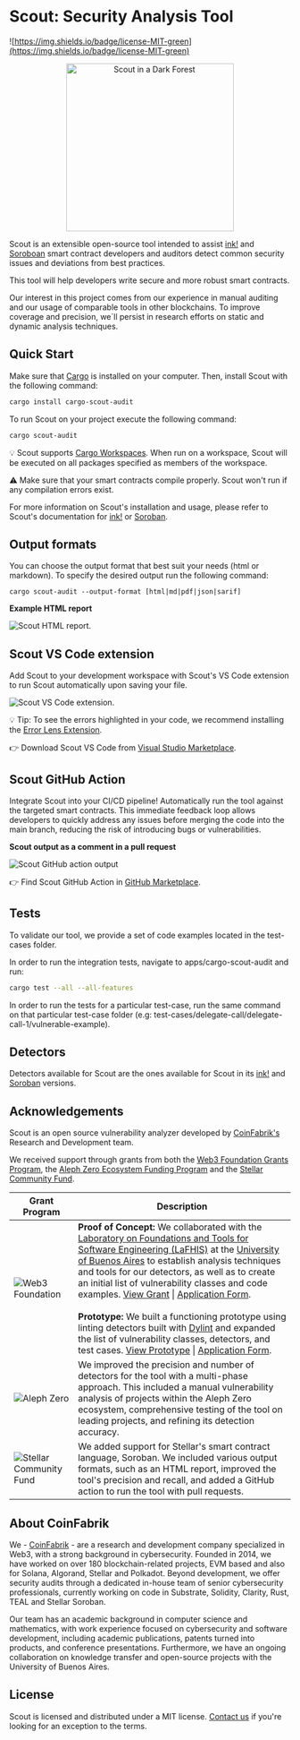 # Scout: Security Analysis Tool

![https://img.shields.io/badge/license-MIT-green](https://img.shields.io/badge/license-MIT-green)

<p align="center">
  <img src="https://raw.githubusercontent.com/CoinFabrik/scout/c1eb3073f85b051dc9ce2fa0ab1ebab4bde0914e/assets/scout.png" alt="Scout in a Dark Forest" width="300" center  />
</p>

Scout is an extensible open-source tool intended to assist [ink!](https://use.ink/smart-contracts-polkadot/) and [Soroboan](https://stellar.org/soroban) smart contract developers and auditors detect common security issues and deviations from best practices.

This tool will help developers write secure and more robust smart contracts.

Our interest in this project comes from our experience in manual auditing and our usage of comparable tools in other blockchains. To improve coverage and precision, we´ll persist in research efforts on static and dynamic analysis techniques.

## Quick Start

Make sure that [Cargo](https://doc.rust-lang.org/cargo/getting-started/installation.html) is installed on your computer. Then, install Scout with the following command:

```bash
cargo install cargo-scout-audit
```

To run Scout on your project execute the following command:

```bash
cargo scout-audit
```

:bulb: Scout supports [Cargo Workspaces](https://doc.rust-lang.org/book/ch14-03-cargo-workspaces.html). When run on a workspace, Scout will be executed on all packages specified as members of the workspace.

:warning: Make sure that your smart contracts compile properly. Scout won't run if any compilation errors exist.

For more information on Scout's installation and usage, please refer to Scout's documentation for [ink!](https://github.com/CoinFabrik/scout) or [Soroban](https://github.com/CoinFabrik/scout-soroban).

## Output formats

You can choose the output format that best suit your needs (html or markdown). To specify the desired output run the following command:

```
cargo scout-audit --output-format [html|md|pdf|json|sarif]
```

**Example HTML report**

![Scout HTML report.](img/html.png)

## Scout VS Code extension

Add Scout to your development workspace with Scout's VS Code extension to run Scout automatically upon saving your file.

![Scout VS Code extension.](img/vscode-extension.png)

:bulb: Tip: To see the errors highlighted in your code, we recommend installing the [Error Lens Extension](https://marketplace.visualstudio.com/items?itemName=usernamehw.errorlens).

:point_right: Download Scout VS Code from [Visual Studio Marketplace](https://marketplace.visualstudio.com/items?itemName=CoinFabrik.scout-audit).

## Scout GitHub Action

Integrate Scout into your CI/CD pipeline! Automatically run the tool against the targeted smart contracts. This immediate feedback loop allows developers to quickly address any issues before merging the code into the main branch, reducing the risk of introducing bugs or vulnerabilities.

**Scout output as a comment in a pull request**

![Scout GitHub action output](img/github-action-output.jpg)

:point_right: Find Scout GitHub Action in [GitHub Marketplace](https://github.com/marketplace/actions/run-scout-action).

## Tests

To validate our tool, we provide a set of code examples located in the test-cases folder.

In order to run the integration tests, navigate to apps/cargo-scout-audit and run:

```bash
cargo test --all --all-features
```

In order to run the tests for a particular test-case, run the same command on that particular test-case folder (e.g: test-cases/delegate-call/delegate-call-1/vulnerable-example).

## Detectors

Detectors available for Scout are the ones available for Scout in its [ink!](https://github.com/CoinFabrik/scout?tab=readme-ov-file#detectors) and [Soroban](https://github.com/CoinFabrik/scout-soroban?tab=readme-ov-file#detectors) versions.                                                                                              

## Acknowledgements

Scout is an open source vulnerability analyzer developed by [CoinFabrik's](https://www.coinfabrik.com/) Research and Development team.

We received support through grants from both the [Web3 Foundation Grants Program](https://github.com/w3f/Grants-Program/tree/master), the [Aleph Zero Ecosystem Funding Program](https://alephzero.org/ecosystem-funding-program) and the [Stellar Community Fund](https://communityfund.stellar.org).

| Grant Program | Description |
|---------------|-------------|
| ![Web3 Foundation](https://raw.githubusercontent.com/CoinFabrik/scout/main/assets/web3-foundation.png) | **Proof of Concept:** We collaborated with the [Laboratory on Foundations and Tools for Software Engineering (LaFHIS)](https://lafhis.dc.uba.ar/) at the [University of Buenos Aires](https://www.uba.ar/internacionales/index.php?lang=en) to establish analysis techniques and tools for our detectors, as well as to create an initial list of vulnerability classes and code examples. [View Grant](https://github.com/CoinFabrik/web3-grant) \| [Application Form](https://github.com/w3f/Grants-Program/blob/master/applications/ScoutCoinFabrik.md).<br><br>**Prototype:** We built a functioning prototype using linting detectors built with [Dylint](https://github.com/trailofbits/dylint) and expanded the list of vulnerability classes, detectors, and test cases. [View Prototype](https://coinfabrik.github.io/scout/) \| [Application Form](https://github.com/w3f/Grants-Program/blob/master/applications/ScoutCoinFabrik_2.md). |
| ![Aleph Zero](https://raw.githubusercontent.com/CoinFabrik/scout/main/assets/aleph-zero.png) | We improved the precision and number of detectors for the tool with a multi-phase approach. This included a manual vulnerability analysis of projects within the Aleph Zero ecosystem, comprehensive testing of the tool on leading projects, and refining its detection accuracy. |
| ![Stellar Community Fund](img/stellar.png) | We added support for Stellar's smart contract language, Soroban. We included various output formats, such as an HTML report, improved the tool's precision and recall, and added a GitHub action to run the tool with pull requests.|

## About CoinFabrik

We - [CoinFabrik](https://www.coinfabrik.com/) - are a research and development company specialized in Web3, with a strong background in cybersecurity. Founded in 2014, we have worked on over 180 blockchain-related projects, EVM based and also for Solana, Algorand, Stellar and Polkadot. Beyond development, we offer security audits through a dedicated in-house team of senior cybersecurity professionals, currently working on code in Substrate, Solidity, Clarity, Rust, TEAL and Stellar Soroban.

Our team has an academic background in computer science and mathematics, with work experience focused on cybersecurity and software development, including academic publications, patents turned into products, and conference presentations. Furthermore, we have an ongoing collaboration on knowledge transfer and open-source projects with the University of Buenos Aires.


## License

Scout is licensed and distributed under a MIT license. [Contact us](https://www.coinfabrik.com/) if you're looking for an exception to the terms.
